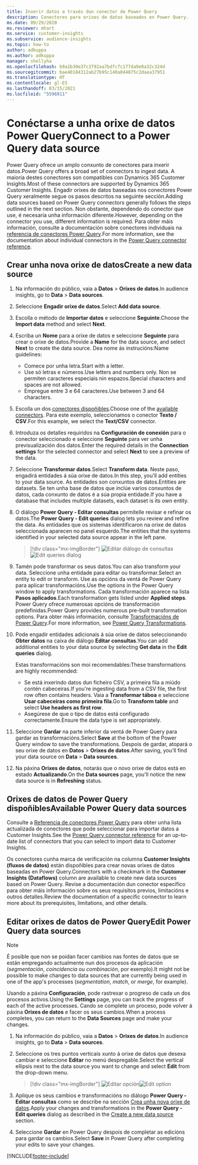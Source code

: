 ```yaml
---
title: Inxerir datos a través dun conector de Power Query
description: Conectores para orixes de datos baseados en Power Query.
ms.date: 09/29/2020
ms.reviewer: mhart
ms.service: customer-insights
ms.subservice: audience-insights
ms.topic: how-to
author: adkuppa
ms.author: adkuppa
manager: shellyha
ms.openlocfilehash: b9a1b30e37c3792aa7bdfcfc177da9e8a32c324d
ms.sourcegitcommit: bae40184312ab27b95c140a044875c2daea37951
ms.translationtype: HT
ms.contentlocale: gl-ES
ms.lasthandoff: 03/15/2021
ms.locfileid: "5596911"
---
```

# <a name="connect-to-a-power-query-data-source"></a><span data-ttu-id="a56ab-103">Conéctarse a unha orixe de datos Power Query</span><span class="sxs-lookup"><span data-stu-id="a56ab-103">Connect to a Power Query data source</span></span>

<span data-ttu-id="a56ab-104">Power Query ofrece un amplo conxunto de conectores para inxerir datos.</span><span class="sxs-lookup"><span data-stu-id="a56ab-104">Power Query offers a broad set of connectors to ingest data.</span></span> <span data-ttu-id="a56ab-105">A maioría destes conectores son compatibles con Dynamics 365 Customer Insights.</span><span class="sxs-lookup"><span data-stu-id="a56ab-105">Most of these connectors are supported by Dynamics 365 Customer Insights.</span></span> <span data-ttu-id="a56ab-106">Engadir orixes de datos baseadas nos conectores Power Query xeralmente segue os pasos descritos na seguinte sección.</span><span class="sxs-lookup"><span data-stu-id="a56ab-106">Adding data sources based on Power Query connectors generally follows the steps outlined in the next section.</span></span> <span data-ttu-id="a56ab-107">Non obstante, dependendo do conector que use, é necesaria unha información diferente.</span><span class="sxs-lookup"><span data-stu-id="a56ab-107">However, depending on the connector you use, different information is required.</span></span> <span data-ttu-id="a56ab-108">Para obter máis información, consulte a documentación sobre conectores individuais na [referencia de conectores Power Query](/power-query/connectors/).</span><span class="sxs-lookup"><span data-stu-id="a56ab-108">For more information, see the documentation about individual connectors in the [Power Query connector reference](/power-query/connectors/).</span></span>

## <a name="create-a-new-data-source"></a><span data-ttu-id="a56ab-109">Crear unha nova orixe de datos</span><span class="sxs-lookup"><span data-stu-id="a56ab-109">Create a new data source</span></span>

1. <span data-ttu-id="a56ab-110">Na información do público, vaia a **Datos** > **Orixes de datos**.</span><span class="sxs-lookup"><span data-stu-id="a56ab-110">In audience insights, go to **Data** > **Data sources**.</span></span>

1. <span data-ttu-id="a56ab-111">Seleccione **Engadir orixe de datos**.</span><span class="sxs-lookup"><span data-stu-id="a56ab-111">Select **Add data source**.</span></span>

1. <span data-ttu-id="a56ab-112">Escolla o método de **Importar datos** e seleccione **Seguinte**.</span><span class="sxs-lookup"><span data-stu-id="a56ab-112">Choose the **Import data** method and select **Next**.</span></span>

1. <span data-ttu-id="a56ab-113">Escriba un **Nome** para a orixe de datos e seleccione **Seguinte** para crear o orixe de datos.</span><span class="sxs-lookup"><span data-stu-id="a56ab-113">Provide a **Name** for the data source, and select **Next** to create the data source.</span></span> <span data-ttu-id="a56ab-114">Dea nome ás instrucións:</span><span class="sxs-lookup"><span data-stu-id="a56ab-114">Name guidelines:</span></span> 
   - <span data-ttu-id="a56ab-115">Comece por unha letra.</span><span class="sxs-lookup"><span data-stu-id="a56ab-115">Start with a letter.</span></span>
   - <span data-ttu-id="a56ab-116">Use só letras e números.</span><span class="sxs-lookup"><span data-stu-id="a56ab-116">Use letters and numbers only.</span></span> <span data-ttu-id="a56ab-117">Non se permiten caracteres especiais nin espazos.</span><span class="sxs-lookup"><span data-stu-id="a56ab-117">Special characters and spaces are not allowed.</span></span>
   - <span data-ttu-id="a56ab-118">Empregue entre 3 e 64 caracteres.</span><span class="sxs-lookup"><span data-stu-id="a56ab-118">Use between 3 and 64 characters.</span></span>

1. <span data-ttu-id="a56ab-119">Escolla un dos [conectores dispoñibles](#available-power-query-data-sources).</span><span class="sxs-lookup"><span data-stu-id="a56ab-119">Choose one of the [available connectors](#available-power-query-data-sources).</span></span> <span data-ttu-id="a56ab-120">Para este exemplo, seleccionamos o conector **Texto / CSV**.</span><span class="sxs-lookup"><span data-stu-id="a56ab-120">For this example, we select the **Text/CSV** connector.</span></span>

1. <span data-ttu-id="a56ab-121">Introduza os detalles requiridos na **Configuración de conexión** para o conector seleccionado e seleccione **Seguinte** para ver unha previsualización dos datos.</span><span class="sxs-lookup"><span data-stu-id="a56ab-121">Enter the required details in the **Connection settings** for the selected connector and select **Next** to see a preview of the data.</span></span>

1. <span data-ttu-id="a56ab-122">Seleccione **Transformar datos**.</span><span class="sxs-lookup"><span data-stu-id="a56ab-122">Select **Transform data**.</span></span> <span data-ttu-id="a56ab-123">Neste paso, engadirá entidades á súa orixe de datos.</span><span class="sxs-lookup"><span data-stu-id="a56ab-123">In this step, you'll add entities to your data source.</span></span> <span data-ttu-id="a56ab-124">As entidades son conxuntos de datos.</span><span class="sxs-lookup"><span data-stu-id="a56ab-124">Entities are datasets.</span></span> <span data-ttu-id="a56ab-125">Se ten unha base de datos que inclúe varios conxuntos de datos, cada conxunto de datos é a súa propia entidade.</span><span class="sxs-lookup"><span data-stu-id="a56ab-125">If you have a database that includes multiple datasets, each dataset is its own entity.</span></span>

1. <span data-ttu-id="a56ab-126">O diálogo **Power Query - Editar consultas** permítelle revisar e refinar os datos.</span><span class="sxs-lookup"><span data-stu-id="a56ab-126">The **Power Query - Edit queries** dialog lets you review and refine the data.</span></span> <span data-ttu-id="a56ab-127">As entidades que os sistemas identificaron na orixe de datos seleccionada aparecen no panel esquerdo.</span><span class="sxs-lookup"><span data-stu-id="a56ab-127">The entities that the systems identified in your selected data source appear in the left pane.</span></span>

   > [!div class="mx-imgBorder"]
   > <span data-ttu-id="a56ab-128">![Editar diálogo de consultas](media/data-manager-configure-edit-queries.png "Editar diálogo de consultas")</span><span class="sxs-lookup"><span data-stu-id="a56ab-128">![Edit queries dialog](media/data-manager-configure-edit-queries.png "Edit queries dialog")</span></span>

1. <span data-ttu-id="a56ab-129">Tamén pode transformar os seus datos.</span><span class="sxs-lookup"><span data-stu-id="a56ab-129">You can also transform your data.</span></span> <span data-ttu-id="a56ab-130">Seleccione unha entidade para editar ou transformar.</span><span class="sxs-lookup"><span data-stu-id="a56ab-130">Select an entity to edit or transform.</span></span> <span data-ttu-id="a56ab-131">Use as opcións da ventá de Power Query para aplicar transformacións.</span><span class="sxs-lookup"><span data-stu-id="a56ab-131">Use the options in the Power Query window to apply transformations.</span></span> <span data-ttu-id="a56ab-132">Cada transformación aparece na lista **Pasos aplicados**.</span><span class="sxs-lookup"><span data-stu-id="a56ab-132">Each transformation gets listed under **Applied steps**.</span></span> <span data-ttu-id="a56ab-133">Power Query ofrece numerosas opcións de transformación predefinidas.</span><span class="sxs-lookup"><span data-stu-id="a56ab-133">Power Query provides numerous pre-built transformation options.</span></span> <span data-ttu-id="a56ab-134">Para obter máis información, consulte [Transformacións de Power Query](/power-query/power-query-what-is-power-query#transformations).</span><span class="sxs-lookup"><span data-stu-id="a56ab-134">For more information, see [Power Query Transformations](/power-query/power-query-what-is-power-query#transformations).</span></span>

1. <span data-ttu-id="a56ab-135">Pode engadir entidades adicionais á súa orixe de datos seleccionando **Obter datos** na caixa de diálogo **Editar consultas**.</span><span class="sxs-lookup"><span data-stu-id="a56ab-135">You can add additional entities to your data source by selecting **Get data** in the **Edit queries** dialog.</span></span>

   <span data-ttu-id="a56ab-136">Estas transformacións son moi recomendables:</span><span class="sxs-lookup"><span data-stu-id="a56ab-136">These transformations are highly recommended:</span></span>

   - <span data-ttu-id="a56ab-137">Se está inxerindo datos dun ficheiro CSV, a primeira fila a miúdo contén cabeceiras.</span><span class="sxs-lookup"><span data-stu-id="a56ab-137">If you're ingesting data from a CSV file, the first row often contains headers.</span></span> <span data-ttu-id="a56ab-138">Vaia a **Transformar táboa** e seleccione **Usar cabeceiras como primeira fila**.</span><span class="sxs-lookup"><span data-stu-id="a56ab-138">Go to **Transform table** and select **Use headers as first row**.</span></span>
   - <span data-ttu-id="a56ab-139">Asegúrese de que o tipo de datos está configurado correctamente.</span><span class="sxs-lookup"><span data-stu-id="a56ab-139">Ensure the data type is set appropriately.</span></span>

1. <span data-ttu-id="a56ab-140">Seleccione **Gardar** na parte inferior da ventá de Power Query para gardar as transformacións.</span><span class="sxs-lookup"><span data-stu-id="a56ab-140">Select **Save** at the bottom of the Power Query window to save the transformations.</span></span> <span data-ttu-id="a56ab-141">Despois de gardar, atopará o seu orixe de datos en **Datos** > **Orixes de datos**.</span><span class="sxs-lookup"><span data-stu-id="a56ab-141">After saving, you'll find your data source on **Data** > **Data sources**.</span></span>

1. <span data-ttu-id="a56ab-142">Na páxina **Orixes de datos**, notarás que o novo orixe de datos está en estado **Actualizando**.</span><span class="sxs-lookup"><span data-stu-id="a56ab-142">On the **Data sources** page, you'll notice the new data source is in **Refreshing** status.</span></span>

## <a name="available-power-query-data-sources"></a><span data-ttu-id="a56ab-143">Orixes de datos de Power Query dispoñibles</span><span class="sxs-lookup"><span data-stu-id="a56ab-143">Available Power Query data sources</span></span>

<span data-ttu-id="a56ab-144">Consulte a [Referencia de conectores Power Query](/power-query/connectors/) para obter unha lista actualizada de conectores que pode seleccionar para importar datos a Customer Insights.</span><span class="sxs-lookup"><span data-stu-id="a56ab-144">See the [Power Query connector reference](/power-query/connectors/) for an up-to-date list of connectors that you can select to import data to Customer Insights.</span></span> 

<span data-ttu-id="a56ab-145">Os conectores cunha marca de verificación na columna **Customer Insights (fluxos de datos)** están dispoñibles para crear novas orixes de datos baseadas en Power Query.</span><span class="sxs-lookup"><span data-stu-id="a56ab-145">Connectors with a checkmark in the **Customer Insights (Dataflows)** column are available to create new data sources based on Power Query.</span></span> <span data-ttu-id="a56ab-146">Revise a documentación dun conector específico para obter máis información sobre os seus requisitos previos, limitacións e outros detalles.</span><span class="sxs-lookup"><span data-stu-id="a56ab-146">Review the documentation of a specific connector to learn more about its prerequisites, limitations, and other details.</span></span>

## <a name="edit-power-query-data-sources"></a><span data-ttu-id="a56ab-147">Editar orixes de datos de Power Query</span><span class="sxs-lookup"><span data-stu-id="a56ab-147">Edit Power Query data sources</span></span>

> [!NOTE]
> <span data-ttu-id="a56ab-148">É posible que non se poidan facer cambios nas fontes de datos que se están empregando actualmente nun dos procesos da aplicación (*segmentación*, *coincidencia* ou *combinación*, por exemplo).</span><span class="sxs-lookup"><span data-stu-id="a56ab-148">It might not be possible to make changes to data sources that are currently being used in one of the app's processes (*segmentation*, *match*, or *merge*, for example).</span></span> 
>
> <span data-ttu-id="a56ab-149">Usando a páxina **Configuración**, pode rastrexar o progreso de cada un dos procesos activos.</span><span class="sxs-lookup"><span data-stu-id="a56ab-149">Using the **Settings** page, you can track the progress of each of the active processes.</span></span> <span data-ttu-id="a56ab-150">Cando se complete un proceso, pode volver á páxina **Orixes de datos** e facer os seus cambios.</span><span class="sxs-lookup"><span data-stu-id="a56ab-150">When a process completes, you can return to the **Data Sources** page and make your changes.</span></span>

1. <span data-ttu-id="a56ab-151">Na información do público, vaia a **Datos** > **Orixes de datos**.</span><span class="sxs-lookup"><span data-stu-id="a56ab-151">In audience insights, go to **Data** > **Data sources**.</span></span>

2. <span data-ttu-id="a56ab-152">Seleccione os tres puntos verticais xunto á orixe de datos que desexa cambiar e seleccione **Editar** no menú despregable.</span><span class="sxs-lookup"><span data-stu-id="a56ab-152">Select the vertical ellipsis next to the data source you want to change and select **Edit** from the drop-down menu.</span></span>

   > [!div class="mx-imgBorder"]
   > <span data-ttu-id="a56ab-153">![Editar opción](media/edit-option-data-sources.png "Editar opción")</span><span class="sxs-lookup"><span data-stu-id="a56ab-153">![Edit option](media/edit-option-data-sources.png "Edit option")</span></span>

3. <span data-ttu-id="a56ab-154">Aplique os seus cambios e transformacións no diálogo **Power Query - Editar consultas** como se describe na sección [Crea unha nova orixe de datos](#create-a-new-data-source).</span><span class="sxs-lookup"><span data-stu-id="a56ab-154">Apply your changes and transformations in the **Power Query - Edit queries** dialog as described in the [Create a new data source](#create-a-new-data-source) section.</span></span>

4. <span data-ttu-id="a56ab-155">Seleccione **Gardar** en Power Query despois de completar as edicións para gardar os cambios.</span><span class="sxs-lookup"><span data-stu-id="a56ab-155">Select **Save** in Power Query after completing your edits to save your changes.</span></span>


[!INCLUDE[footer-include](../includes/footer-banner.md)]